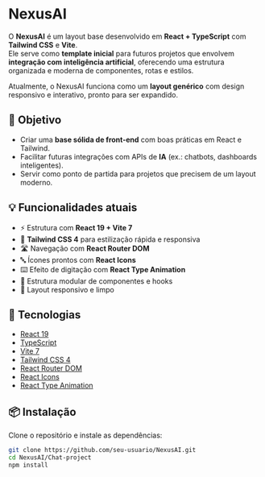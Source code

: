 # NexusAI

O **NexusAI** é um layout base desenvolvido em **React + TypeScript** com **Tailwind CSS** e **Vite**.  
Ele serve como **template inicial** para futuros projetos que envolvem **integração com inteligência artificial**, oferecendo uma estrutura organizada e moderna de componentes, rotas e estilos.

Atualmente, o NexusAI funciona como um **layout genérico** com design responsivo e interativo, pronto para ser expandido.  

## 🎯 Objetivo

- Criar uma **base sólida de front-end** com boas práticas em React e Tailwind.  
- Facilitar futuras integrações com APIs de **IA** (ex.: chatbots, dashboards inteligentes).  
- Servir como ponto de partida para projetos que precisem de um layout moderno.  

## 💡 Funcionalidades atuais

- ⚡ Estrutura com **React 19 + Vite 7**  
- 🎨 **Tailwind CSS 4** para estilização rápida e responsiva  
- 🛣️ Navegação com **React Router DOM**  
- 🔤 Ícones prontos com **React Icons**  
- ⌨️ Efeito de digitação com **React Type Animation**  
- 🧩 Estrutura modular de componentes e hooks  
- 📱 Layout responsivo e limpo  

## 🚀 Tecnologias

- [React 19](https://react.dev/)  
- [TypeScript](https://www.typescriptlang.org/)  
- [Vite 7](https://vitejs.dev/)  
- [Tailwind CSS 4](https://tailwindcss.com/)  
- [React Router DOM](https://reactrouter.com/)  
- [React Icons](https://react-icons.github.io/react-icons/)  
- [React Type Animation](https://www.npmjs.com/package/react-type-animation)  

## 📦 Instalação

Clone o repositório e instale as dependências:

```bash
git clone https://github.com/seu-usuario/NexusAI.git
cd NexusAI/Chat-project
npm install
